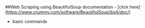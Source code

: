 ##Web Scraping using BeautifulSoup
documentation - [click here] (https://www.crummy.com/software/BeautifulSoup/bs4/doc/)

- basic commands